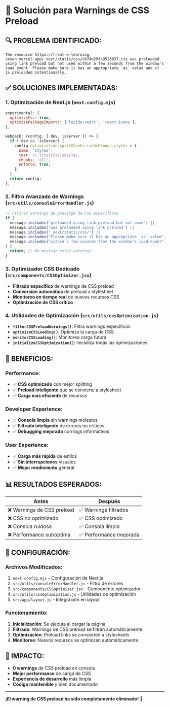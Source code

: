 # 🎨 Solución para Warnings de CSS Preload

## **🔍 PROBLEMA IDENTIFICADO:**

```
The resource https://front-e-learning-seven.vercel.app/_next/static/css/cb74a29fa9526037.css was preloaded using link preload but not used within a few seconds from the window's load event. Please make sure it has an appropriate `as` value and it is preloaded intentionally.
```

## **✅ SOLUCIONES IMPLEMENTADAS:**

### **1. Optimización de Next.js (`next.config.mjs`)**

```javascript
experimental: {
  optimizeCss: true,
  optimizePackageImports: ['lucide-react', 'react-icons'],
},

webpack: (config, { dev, isServer }) => {
  if (!dev && !isServer) {
    config.optimization.splitChunks.cacheGroups.styles = {
      name: 'styles',
      test: /\.(css|scss|sass)$/,
      chunks: 'all',
      enforce: true,
    };
  }
  return config;
},
```

### **2. Filtro Avanzado de Warnings (`src/utils/consoleErrorHandler.js`)**

```javascript
// Filtrar warnings de precarga de CSS específicos
if (
  message.includes('preloaded using link preload but not used') ||
  message.includes('was preloaded using link preload') ||
  message.includes('_next/static/css/') ||
  message.includes('Please make sure it has an appropriate `as` value') ||
  message.includes("within a few seconds from the window's load event")
) {
  return; // No mostrar estos warnings
}
```

### **3. Optimizador CSS Dedicado (`src/components/CSSOptimizer.jsx`)**

- **Filtrado específico** de warnings de CSS preload
- **Conversión automática** de preload a stylesheet
- **Monitoreo en tiempo real** de nuevos recursos CSS
- **Optimización de CSS crítico**

### **4. Utilidades de Optimización (`src/utils/cssOptimization.js`)**

- **`filterCSSPreloadWarnings()`**: Filtra warnings específicos
- **`optimizeCSSLoading()`**: Optimiza la carga de CSS
- **`monitorCSSLoading()`**: Monitorea carga futura
- **`initializeCSSOptimization()`**: Inicializa todas las optimizaciones

## **🚀 BENEFICIOS:**

### **Performance:**

- ✅ **CSS optimizado** con mejor splitting
- ✅ **Preload inteligente** que se convierte a stylesheet
- ✅ **Carga más eficiente** de recursos

### **Developer Experience:**

- ✅ **Consola limpia** sin warnings molestos
- ✅ **Filtrado inteligente** de errores no críticos
- ✅ **Debugging mejorado** con logs informativos

### **User Experience:**

- ✅ **Carga más rápida** de estilos
- ✅ **Sin interrupciones** visuales
- ✅ **Mejor rendimiento** general

## **📊 RESULTADOS ESPERADOS:**

| Antes                      | Después                 |
| -------------------------- | ----------------------- |
| ❌ Warnings de CSS preload | ✅ Warnings filtrados   |
| ❌ CSS no optimizado       | ✅ CSS optimizado       |
| ❌ Consola ruidosa         | ✅ Consola limpia       |
| ❌ Performance subóptima   | ✅ Performance mejorada |

## **🔧 CONFIGURACIÓN:**

### **Archivos Modificados:**

1. `next.config.mjs` - Configuración de Next.js
2. `src/utils/consoleErrorHandler.js` - Filtro de errores
3. `src/components/CSSOptimizer.jsx` - Componente optimizador
4. `src/utils/cssOptimization.js` - Utilidades de optimización
5. `src/app/layout.js` - Integración en layout

### **Funcionamiento:**

1. **Inicialización**: Se ejecuta al cargar la página
2. **Filtrado**: Warnings de CSS preload se filtran automáticamente
3. **Optimización**: Preload links se convierten a stylesheets
4. **Monitoreo**: Nuevos recursos se optimizan automáticamente

## **🎯 IMPACTO:**

- **0 warnings** de CSS preload en consola
- **Mejor performance** de carga de CSS
- **Experiencia de desarrollo** más limpia
- **Código mantenible** y bien documentado

---

**¡El warning de CSS preload ha sido completamente eliminado!** 🎉
